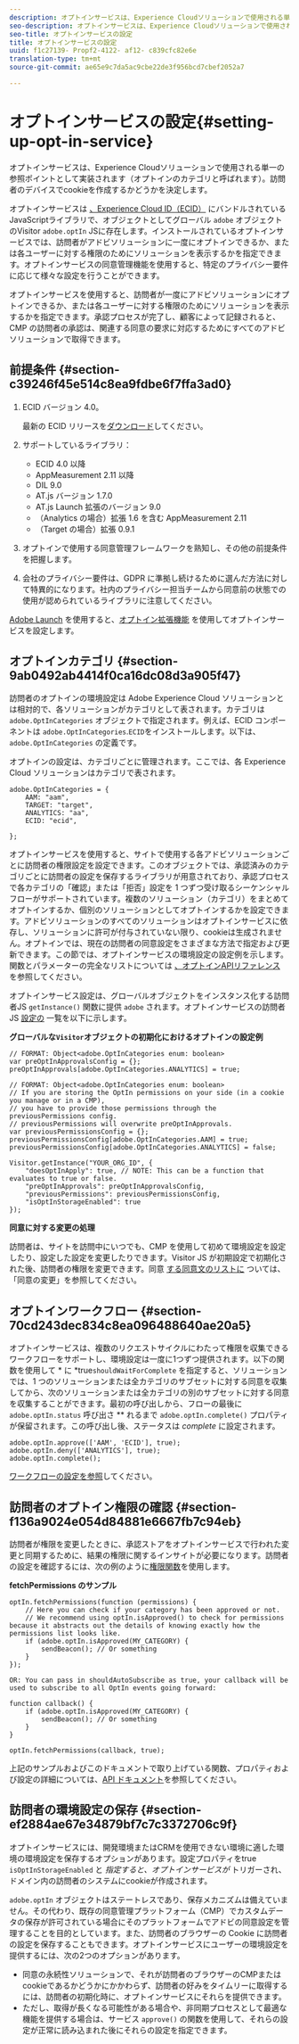 ```yaml
---
description: オプトインサービスは、Experience Cloudソリューションで使用される単一の参照ポイントとして実装されます（オプトインのカテゴリと呼ばれます）。訪問者のデバイスでcookieを作成するかどうかを決定します。
seo-description: オプトインサービスは、Experience Cloudソリューションで使用される単一の参照ポイントとして実装されます（オプトインのカテゴリと呼ばれます）。訪問者のデバイスでcookieを作成するかどうかを決定します。
seo-title: オプトインサービスの設定
title: オプトインサービスの設定
uuid: f1c27139- Propf2-4122- af12- c839cfc82e6e
translation-type: tm+mt
source-git-commit: ae65e9c7da5ac9cbe22de3f956bcd7cbef2052a7

---
```



# オプトインサービスの設定{#setting-up-opt-in-service}

オプトインサービスは、Experience Cloudソリューションで使用される単一の参照ポイントとして実装されます（オプトインのカテゴリと呼ばれます）。訪問者のデバイスでcookieを作成するかどうかを決定します。

オプトインサービスは [、Experience Cloud ID（ECID）](https://marketing.adobe.com/resources/help/en_US/mcvid/) にバンドルされているJavaScriptライブラリで、オブジェクトとしてグローバル `adobe` オブジェクトのVisitor `adobe.optIn` JSに存在します。インストールされているオプトインサービスでは、訪問者がアドビソリューションに一度にオプトインできるか、または各ユーザーに対する権限のためにソリューションを表示するかを指定できます。オプトインサービスの同意管理機能を使用すると、特定のプライバシー要件に応じて様々な設定を行うことができます。

オプトインサービスを使用すると、訪問者が一度にアドビソリューションにオプトインできるか、または各ユーザーに対する権限のためにソリューションを表示するかを指定できます。承認プロセスが完了し、顧客によって記録されると、CMP の訪問者の承認は、関連する同意の要求に対応するためにすべてのアドビソリューションで取得できます。

## 前提条件 {#section-c39246f45e514c8ea9fdbe6f7ffa3ad0}

1. ECID バージョン 4.0。

   最新の ECID リリースを[ダウンロード](https://github.com/Adobe-Marketing-Cloud/id-service/releases)してください。

1. サポートしているライブラリ：

   * ECID 4.0 以降
   * AppMeasurement 2.11 以降
   * DIL 9.0
   * AT.js バージョン 1.7.0
   * AT.js Launch 拡張のバージョン 9.0
   * （Analytics の場合）拡張 1.6 を含む AppMeasurement 2.11
   * （Target の場合）拡張 0.9.1

1. オプトインで使用する同意管理フレームワークを熟知し、その他の前提条件を把握します。

   <!--
   For IAB, see here for additional pre-reqs.
   -->

1. 会社のプライバシー要件は、GDPR に準拠し続けるために選んだ方法に対して特異的になります。社内のプライバシー担当チームから同意前の状態での使用が認められているライブラリに注意してください。

[Adobe Launch](https://docs.adobelaunch.com/) を使用すると、[オプトイン拡張機能](../../mcvid-implementation-guides/opt-in-service/launch.md) を使用してオプトインサービスを設定します。

## オプトインカテゴリ {#section-9ab0492ab4414f0ca16dc08d3a905f47}

訪問者のオプトインの環境設定は Adobe Experience Cloud ソリューションとは相対的で、各ソリューションがカテゴリとして表されます。カテゴリは `adobe.OptInCategories` オブジェクトで指定されます。例えば、ECID コンポーネントは `adobe.OptInCategories`.`ECID`をインストールします。以下は、`adobe.OptInCategories` の定義です。

オプトインの設定は、カテゴリごとに管理されます。ここでは、各 Experience Cloud ソリューションはカテゴリで表されます。

```
adobe.OptInCategories = { 
    AAM: "aam", 
    TARGET: "target",  
    ANALYTICS: "aa", 
    ECID: "ecid", 
     
};
```

オプトインサービスを使用すると、サイトで使用する各アドビソリューションごとに訪問者の権限設定を設定できます。このオブジェクトでは、承認済みのカテゴリごとに訪問者の設定を保存するライブラリが用意されており、承認プロセスで各カテゴリの「確認」または「拒否」設定を 1 つずつ受け取るシーケンシャルフローがサポートされています。複数のソリューション（カテゴリ）をまとめてオプトインするか、個別のソリューションとしてオプトインするかを設定できます。アドビソリューションのすべてのソリューションはオプトインサービスに依存し、ソリューションに許可が付与されていない限り、cookieは生成されません。オプトインでは、現在の訪問者の同意設定をさまざまな方法で指定および更新できます。この節では、オプトインサービスの環境設定の設定例を示します。関数とパラメーターの完全なリストについては [、オプトインAPIリファレンス](../../mcvid-implementation-guides/opt-in-service/api.md#reference-4f30152333dd4990ab10c1b8b82fc867) を参照してください。

オプトインサービス設定は、グローバルオブジェクトをインスタンス化する訪問者JS `getInstance()` 関数に提供 `adobe` されます。オプトインサービスの訪問者JS [設定の](../../mcvid-implementation-guides/opt-in-service/api.md#section-d66018342baf401389f248bb381becbf) 一覧を以下に示します。

**グローバルな`Visitor`オブジェクトの初期化におけるオプトインの設定例**

```
// FORMAT: Object<adobe.OptInCategories enum: boolean> 
var preOptInApprovalsConfig = {}; 
preOptInApprovals[adobe.OptInCategories.ANALYTICS] = true; 
  
// FORMAT: Object<adobe.OptInCategories enum: boolean> 
// If you are storing the OptIn permissions on your side (in a cookie you manage or in a CMP), 
// you have to provide those permissions through the previousPermissions config. 
// previousPermissions will overwrite preOptInApprovals. 
var previousPermissionsConfig = {}; 
previousPermissionsConfig[adobe.OptInCategories.AAM] = true; 
previousPermissionsConfig[adobe.OptInCategories.ANALYTICS] = false; 
  
Visitor.getInstance("YOUR_ORG_ID", { 
    "doesOptInApply": true, // NOTE: This can be a function that evaluates to true or false. 
    "preOptInApprovals": preOptInApprovalsConfig, 
    "previousPermissions": previousPermissionsConfig, 
    "isOptInStorageEnabled": true 
});
```

**同意に対する変更の処理**

訪問者は、サイトを訪問中にいつでも、CMP を使用して初めて環境設定を設定したり、設定した設定を変更したりできます。Visitor JS が初期設定で初期化された後、訪問者の権限を変更できます。同意 [する同意文のリストに](../../mcvid-implementation-guides/opt-in-service/api.md#section-c3d85403ff0d4394bd775c39f3d001fc) ついては、「同意の変更」を参照してください。

<!--
<p> *** <b>sample code block </b>*** </p>
-->

## オプトインワークフロー {#section-70cd243dec834c8ea096488640ae20a5}

オプトインサービスは、複数のリクエストサイクルにわたって権限を収集できるワークフローをサポートし、環境設定は一度に1つずつ提供されます。以下の関数を使用して * に *true`shouldWaitForComplete` を指定すると、ソリューションでは、1 つのソリューションまたは全カテゴリのサブセットに対する同意を収集してから、次のソリューションまたは全カテゴリの別のサブセットに対する同意を収集することができます。最初の呼び出しから、フローの最後に `adobe.optIn.status` 呼び出さ ** れるまで `adobe.optIn.complete()` プロパティが保留されます。この呼び出し後、ステータスは *complete* に設定されます。

```
adobe.optIn.approve(['AAM', 'ECID'], true); 
adobe.optIn.deny(['ANALYTICS'], true); 
adobe.optIn.complete();
```

[ワークフローの設定を参照](../../mcvid-implementation-guides/opt-in-service/api.md#section-2c5adfa5459c4e72b96d2693123a53c2)してください。

## 訪問者のオプトイン権限の確認 {#section-f136a9024e054d84881e6667fb7c94eb}

訪問者が権限を変更したときに、承認ストアをオプトインサービスで行われた変更と同期するために、結果の権限に関するインサイトが必要になります。訪問者の設定を確認するには、次の例のように[権限関数](../../mcvid-implementation-guides/opt-in-service/api.md#section-7fe57279b5b44b4f8fe47e336df60155)を使用します。

**fetchPermissions のサンプル**

```
optIn.fetchPermissions(function (permissions) { 
    // Here you can check if your category has been approved or not. 
    // We recommend using optIn.isApproved() to check for permissions because it abstracts out the details of knowing exactly how the permissions list looks like. 
    if (adobe.optIn.isApproved(MY_CATEGORY) { 
        sendBeacon(); // Or something 
    } 
});

OR: You can pass in shouldAutoSubscribe as true, your callback will be used to subscribe to all OptIn events going forward:

function callback() { 
    if (adobe.optIn.isApproved(MY_CATEGORY) { 
        sendBeacon(); // Or something 
    } 
}

optIn.fetchPermissions(callback, true);
```

上記のサンプルおよびこのドキュメントで取り上げている関数、プロパティおよび設定の詳細については、[API ドキュメント](../../mcvid-implementation-guides/opt-in-service/api.md#reference-4f30152333dd4990ab10c1b8b82fc867)を参照してください。

## 訪問者の環境設定の保存 {#section-ef2884ae67e34879bf7c7c3372706c9f}

オプトインサービスには、開発環境またはCRMを使用できない環境に適した環境の環境設定を保存するオプションがあります。設定プロパティをtrue `isOptInStorageEnabled` と *指定すると、オプトインサービスが* トリガーされ、ドメイン内の訪問者のシステムにcookieが作成されます。

`adobe.optIn` オブジェクトはステートレスであり、保存メカニズムは備えていません。その代わり、既存の同意管理プラットフォーム（CMP）でカスタムデータの保存が許可されている場合にそのプラットフォームでアドビの同意設定を管理することを目的としています。また、訪問者のブラウザーの Cookie に訪問者の設定を保存することもできます。オプトインサービスにユーザーの環境設定を提供するには、次の2つのオプションがあります。

* 同意の永続性ソリューションで、それが訪問者のブラウザーのCMPまたはcookieであるかどうかにかかわらず、訪問者の好みをタイムリーに取得するには、訪問者の初期化時に、オプトインサービスにそれらを提供できます。
* ただし、取得が長くなる可能性がある場合や、非同期プロセスとして最適な機能を提供する場合は、サービス `approve()` の関数を使用して、それらの設定が正常に読み込まれた後にそれらの設定を指定できます。

